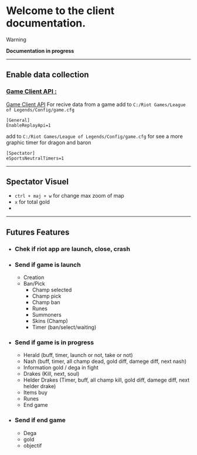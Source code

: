 # Welcome to the **client** documentation.

> [!WARNING] 
> **Documentation in progress** 

---

## Enable data collection
### <ins>Game Client API :
[Game Client API](https://developer.riotgames.com/docs/lol#general_game-constants)
For recive data from a game add to ```C:/Riot Games/League of Legends/Config/game.cfg```
```
[General]
EnableReplayApi=1
```

add to ```C:/Riot Games/League of Legends/Config/game.cfg``` for see a more graphic timer for dragon and baron  
```
[Spectator]
eSportsNeutralTimers=1
```

---

## Spectator Visuel

- ```ctrl + maj + w``` for change max zoom of map
- ```x``` for total gold
- 

---

## Futures Features
- ### Chek if riot app are **launch**, **close**, **crash**

- ### Send if game is launch
  - Creation
  - Ban/Pick
    - Champ selected
    - Champ pick
    - Champ ban
    - Runes 
    - Summoners
    - Skins (Champ)
    - Timer (ban/select/waiting)

- ### Send if game is in progress
  - Herald (buff, timer, launch or not, take or not)
  - Nash (buff, timer, all champ dead, gold diff, damege diff, next nash)
  - Information gold / dega in fight
  - Drakes (Kill, next, soul)
  - Helder Drakes (Timer, buff, all champ kill, gold diff, damege diff, next helder drake)
  - Items buy
  - Runes
  - End game

- ### Send if end game
  - Dega
  - gold
  - objectif
